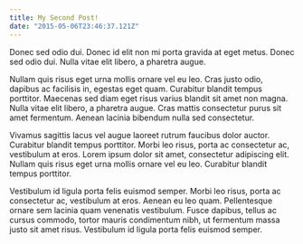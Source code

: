 ```yaml
---
title: My Second Post!
date: "2015-05-06T23:46:37.121Z"
---
```


Donec sed odio dui. Donec id elit non mi porta gravida at eget metus. Donec sed odio dui. Nulla vitae elit libero, a pharetra augue.

Nullam quis risus eget urna mollis ornare vel eu leo. Cras justo odio, dapibus ac facilisis in, egestas eget quam. Curabitur blandit tempus porttitor. Maecenas sed diam eget risus varius blandit sit amet non magna. Nulla vitae elit libero, a pharetra augue. Cras mattis consectetur purus sit amet fermentum. Aenean lacinia bibendum nulla sed consectetur.

Vivamus sagittis lacus vel augue laoreet rutrum faucibus dolor auctor. Curabitur blandit tempus porttitor. Morbi leo risus, porta ac consectetur ac, vestibulum at eros. Lorem ipsum dolor sit amet, consectetur adipiscing elit. Nullam quis risus eget urna mollis ornare vel eu leo. Curabitur blandit tempus porttitor.

Vestibulum id ligula porta felis euismod semper. Morbi leo risus, porta ac consectetur ac, vestibulum at eros. Aenean eu leo quam. Pellentesque ornare sem lacinia quam venenatis vestibulum. Fusce dapibus, tellus ac cursus commodo, tortor mauris condimentum nibh, ut fermentum massa justo sit amet risus. Vestibulum id ligula porta felis euismod semper.
